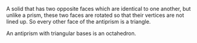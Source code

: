 A solid that has two opposite faces which are identical to one another,
but unlike a prism, these two faces are rotated so that their vertices
are not lined up. So every other face of the antiprism is a triangle.

An antiprism with triangular bases is an octahedron.
